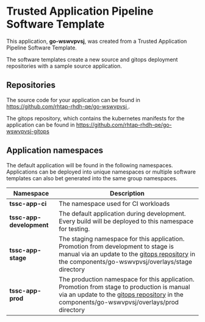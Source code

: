 # Trusted Application Pipeline Software Template

This application, **go-wswvpvsj**, was created from a Trusted Application Pipeline Software Template.

The software templates create a new source and gitops deployment repositories with a sample source application. 

## Repositories

The source code for your application can be found in [https://github.com/rhtap-rhdh-qe/go-wswvpvsj ](https://github.com/rhtap-rhdh-qe/go-wswvpvsj ).
 
The gitops repository, which contains the kubernetes manifests for the application can be found in 
[https://github.com/rhtap-rhdh-qe/go-wswvpvsj-gitops ](https://github.com/rhtap-rhdh-qe/go-wswvpvsj-gitops ) 

## Application namespaces 

The default application will be found in the following namespaces. Applications can be deployed into unique namespaces or multiple software templates can also bet generated into the same group namespaces.  

|  Namespace   |  Description   |  
| -------- | -------- |
| **tssc-app-ci** | The namespace used for CI workloads |
| **tssc-app-development** | The default application during development. Every build will be deployed to this namespace for testing. |
| **tssc-app-stage** | The staging namespace for this application. Promotion from development to stage is manual via an update to the [gitops repository](https://github.com/rhtap-rhdh-qe/go-wswvpvsj-gitops ) in the components/go-wswvpvsj/overlays/stage directory |
| **tssc-app-prod** | The production namespace for this application. Promotion from stage to production is manual via an update to the [gitops repository](https://github.com/rhtap-rhdh-qe/go-wswvpvsj-gitops ) in the components/go-wswvpvsj/overlays/prod directory |